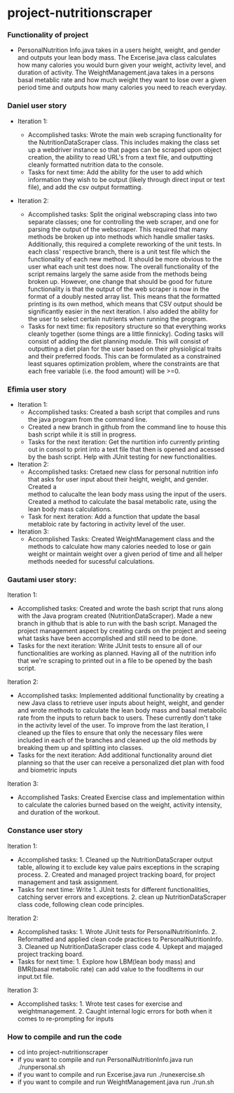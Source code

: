 # project-nutritionscraper
### Functionality of project 
- PersonalNutrition Info.java takes in a users height, weight, and gender and outputs your lean body mass. The Excerise.java class calculates how many calories you would burn given your weight, activity level, and duration of activity. The WeightManagement.java takes in a persons basal metablic rate and how much weight they want to lose over a given period time and outputs how many calories you need to reach everyday. 

### Daniel user story
-  Iteration 1:
	- Accomplished tasks: Wrote the main web scraping functionality for the NutritionDataScraper class. This includes making the class set up a webdriver instance so that pages can be scraped upon object creation, the ability to read URL's from a text file, and outputting cleanly formatted nutrition data to the console.
	- Tasks for next time: Add the ability for the user to add which information they wish to be output (likely through direct input or text file), and add the csv output formatting.


- Iteration 2: 
	- Accomplished tasks: Split the original webscraping class into two separate classes; one for controlling the web scraper, and one for parsing the output of the webscraper. This required that many methods be broken up into methods which handle smaller tasks. Additionally, this required a complete reworking of the unit tests. In each class' respective branch, there is a unit test file which the functionality of each new method. It should be more obvious to the user what each unit test does now. The overall functionality of the script remains largely the same aside from the methods being broken up. However, one change that should be good for future functionality is that the output of the web scraper is now in the format of a doubly nested array list. This means that the formatted printing is its own method, which means that CSV output should be significantly easier in the next iteration. I also added the ability for the user to select certain nutrients when running the program.
	- Tasks for next time: fix repository structure so that everything works cleanly together (some things are a little finnicky). Coding tasks will consist of adding the diet planning module. This will consist of outputting a diet plan for the user based on their physioligical traits and their preferred foods. This can be formulated as a constrained least squares optimization problem, where the constraints are that each free variable (i.e. the food amount) will be >=0. 
	

### Efimia user story 
- Iteration 1:
	- Accomplished tasks: Created a bash script that compiles and runs the java program from the command line. 
	- Created a new branch in github from the command line to house this bash script while it is still in progress. 
	- Tasks for the next iteration: Get the nurtition info currently printing out in consol to print into a text file that then is opened and acessed by the bash script. Help with JUnit testing for new functionalities. 
- Iteration 2: 
	- Accomplished tasks: Cretaed new class for personal nutrition info that asks for user input about their height, weight, and gender. Created a 	
method to calucalte the lean body mass using the input of the users. Created a method to calculate the basal metabolic rate, using the lean body 
mass calculations. 
	- Task for next iteration: Add a function that update the basal metabloic rate by factoring in activity level of the user.
- Iteration 3: 
	- Accomplished Tasks: Created WeightManagement class and the methods to calculate how many calories needed to lose or gain weight or maintain weight over a given period of time and all helper methods needed for sucessful calculations. 
	
### Gautami user story: 
Iteration 1: 
- Accomplished tasks: Created and wrote the bash script that runs along with the Java program created (NutritionDataScraper). Made a new branch in github that is able to run with the bash script. Managed the project management aspect by creating cards on the project and seeing what tasks have been accomplished and still need to be done. 
- Tasks for the next iteration: Write JUnit tests to ensure all of our functionalities are working as planned. Having all of the nutrition info that we're scraping to printed out in a file to be opened by the bash script. 

Iteration 2: 
- Accomplished tasks: Implemented additional functionality by creating a new Java class to retrieve user inputs about height, weight, and gender and wrote methods to calculate the lean body mass and basal metabolic rate from the inputs to return back to users. These currently don't take in the activity level of the user. To improve from the last iteration, I cleaned up the files to ensure that only the necessary files were included in each of the branches and cleaned up the old methods by breaking them up and splitting into classes. 
- Tasks for the next iteration: Add additional functionality around diet planning so that the user can receive a personalized diet plan with food and biometric inputs

Iteration 3: 
- Accomplished Tasks: Created Exercise class and implementation within to calculate the calories burned based on the weight, activity intensity, and duration of the workout. 

### Constance user story 
Iteration 1:
- Accomplished tasks: 1. Cleaned up the NutritionDataScraper output table, allowing it to exclude key value pairs exceptions in the scraping process. 2. Created and managed project tracking board, for project management and task assignment.   
- Tasks for next time: Write 1. JUnit tests for different functionalities, catching server errors and exceptions. 2. clean up NutritionDataScraper class code, following clean code principles. 

Iteration 2:
- Accomplished tasks: 1. Wrote JUnit tests for PersonalNutritionInfo. 2. Reformatted and applied clean code practices to PersonalNutritionInfo. 3. Cleaned up NutritionDataScraper class code 4. Upkept and majaged project tracking board.   
- Tasks for next time: 1. Explore how LBM(lean body mass) and BMR(basal metabolic rate) can add value to the foodItems in our input.txt file.

Iteration 3:
- Accomplished tasks: 1. Wrote test cases for exercise and weightmanagement. 2. Caught internal logic errors for both when it comes to re-prompting for inputs



### How to compile and run the code
- cd into project-nutritionscraper
- if you want to compile and run PersonalNutritionInfo.java run ./runpersonal.sh
- if you want to compile and run Excerise.java run ./runexercise.sh
- if you want to compile and run WeightManagement.java run ./run.sh




